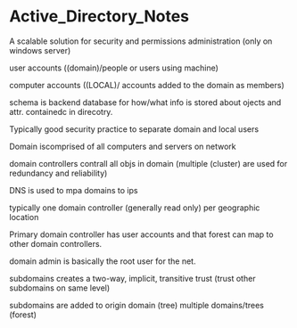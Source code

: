 # Active_Directory_Notes

A scalable solution for security and permissions administration (only on windows server)

user accounts ((domain)/people or users using machine)

computer accounts ((LOCAL)/ accounts added to the domain as members)

schema is backend database for how/what info is stored about ojects and attr. containedc in direcotry.

Typically good security practice to separate domain and local users

Domain iscomprised of all computers and servers on network

domain controllers contrall all objs in domain (multiple (cluster) are used for redundancy and reliability)

DNS is used to mpa domains to ips

typically one domain controller (generally read only) per geographic location

Primary domain controller has user accounts and that forest can map to other domain controllers.

domain admin is basically the root user for the net.

subdomains creates a two-way, implicit, transitive trust (trust other subdomains on same level)

subdomains are added to origin domain (tree)
multiple domains/trees (forest)

